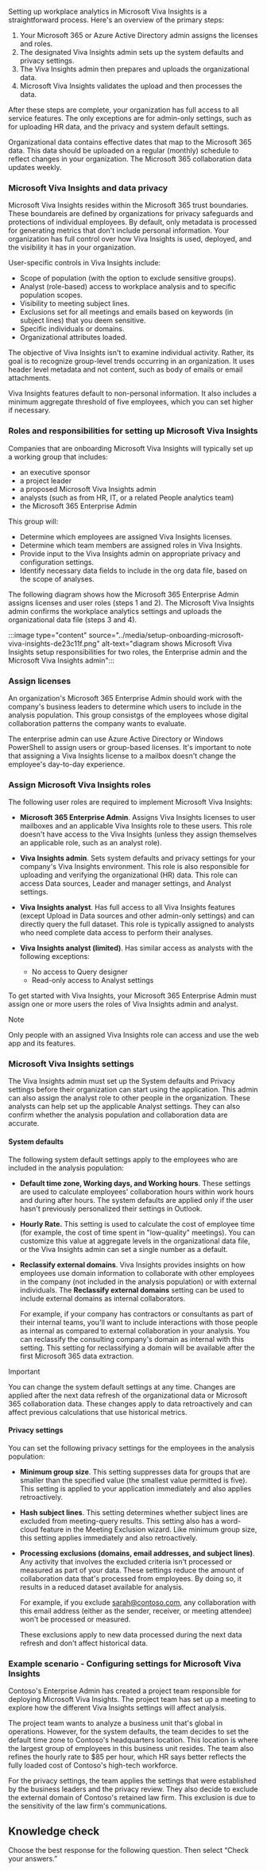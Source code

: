 Setting up workplace analytics in Microsoft Viva Insights is a straightforward process. Here's an overview of the primary steps:

1.  Your Microsoft 365 or Azure Active Directory admin assigns the licenses and roles.
2.  The designated Viva Insights admin sets up the system defaults and privacy settings.
3.  The Viva Insights admin then prepares and uploads the organizational data.
4.  Microsoft Viva Insights validates the upload and then processes the data.

After these steps are complete, your organization has full access to all service features. The only exceptions are for admin-only settings, such as for uploading HR data, and the privacy and system default settings.

Organizational data contains effective dates that map to the Microsoft 365 data. This data should be uploaded on a regular (monthly) schedule to reflect changes in your organization. The Microsoft 365 collaboration data updates weekly.

### Microsoft Viva Insights and data privacy

Microsoft Viva Insights resides within the Microsoft 365 trust boundaries. These boundareis are defined by organizations for privacy safeguards and protections of individual employees. By default, only metadata is processed for generating metrics that don't include personal information. Your organization has full control over how Viva Insights is used, deployed, and the visibility it has in your organization.

User-specific controls in Viva Insights include:

 -  Scope of population (with the option to exclude sensitive groups).
 -  Analyst (role-based) access to workplace analysis and to specific population scopes.
 -  Visibility to meeting subject lines.
 -  Exclusions set for all meetings and emails based on keywords (in subject lines) that you deem sensitive.
 -  Specific individuals or domains.
 -  Organizational attributes loaded.

The objective of Viva Insights isn't to examine individual activity. Rather, its goal is to recognize group-level trends occurring in an organization. It uses header level metadata and not content, such as body of emails or email attachments.

Viva Insights features default to non-personal information. It also includes a minimum aggregate threshold of five employees, which you can set higher if necessary.

### Roles and responsibilities for setting up Microsoft Viva Insights

Companies that are onboarding Microsoft Viva Insights will typically set up a working group that includes:

 -  an executive sponsor
 -  a project leader
 -  a proposed Microsoft Viva Insights admin
 -  analysts (such as from HR, IT, or a related People analytics team)
 -  the Microsoft 365 Enterprise Admin

This group will:

 -  Determine which employees are assigned Viva Insights licenses.
 -  Determine which team members are assigned roles in Viva Insights.
 -  Provide input to the Viva Insights admin on appropriate privacy and configuration settings.
 -  Identify necessary data fields to include in the org data file, based on the scope of analyses.

The following diagram shows how the Microsoft 365 Enterprise Admin assigns licenses and user roles (steps 1 and 2). The Microsoft Viva Insights admin confirms the workplace analytics settings and uploads the organizational data file (steps 3 and 4).

:::image type="content" source="../media/setup-onboarding-microsoft-viva-insights-de23c11f.png" alt-text="diagram shows Microsoft Viva Insights setup responsibilities for two roles, the Enterprise admin and the Microsoft Viva Insights admin":::


### Assign licenses

An organization's Microsoft 365 Enterprise Admin should work with the company's business leaders to determine which users to include in the analysis population. This group consistgs of the employees whose digital collaboration patterns the company wants to evaluate.

The enterprise admin can use Azure Active Directory or Windows PowerShell to assign users or group-based licenses. It's important to note that assigning a Viva Insights license to a mailbox doesn't change the employee's day-to-day experience.

### Assign Microsoft Viva Insights roles

The following user roles are required to implement Microsoft Viva Insights:

 -  **Microsoft 365 Enterprise Admin**. Assigns Viva Insights licenses to user mailboxes and an applicable Viva Insights role to these users. This role doesn't have access to the Viva Insights (unless they assign themselves an applicable role, such as an analyst role).
 -  **Viva Insights admin**. Sets system defaults and privacy settings for your company's Viva Insights environment. This role is also responsible for uploading and verifying the organizational (HR) data. This role can access Data sources, Leader and manager settings, and Analyst settings.
 -  **Viva Insights analyst**. Has full access to all Viva Insights features (except Upload in Data sources and other admin-only settings) and can directly query the full dataset. This role is typically assigned to analysts who need complete data access to perform their analyses.
 -  **Viva Insights analyst (limited)**. Has similar access as analysts with the following exceptions:
    
     -  No access to Query designer
     -  Read-only access to Analyst settings

To get started with Viva Insights, your Microsoft 365 Enterprise Admin must assign one or more users the roles of Viva Insights admin and analyst.

> [!NOTE]
> Only people with an assigned Viva Insights role can access and use the web app and its features.

### Microsoft Viva Insights settings

The Viva Insights admin must set up the System defaults and Privacy settings before their organization can start using the application. This admin can also assign the analyst role to other people in the organization. These analysts can help set up the applicable Analyst settings. They can also confirm whether the analysis population and collaboration data are accurate.

#### System defaults

The following system default settings apply to the employees who are included in the analysis population:

 -  **Default time zone, Working days, and Working hours**. These settings are used to calculate employees' collaboration hours within work hours and during after hours. The system defaults are applied only if the user hasn't previously personalized their settings in Outlook.
 -  **Hourly Rate.** This setting is used to calculate the cost of employee time (for example, the cost of time spent in "low-quality" meetings). You can customize this value at aggregate levels in the organizational data file, or the Viva Insights admin can set a single number as a default.
 -  **Reclassify external domains**. Viva Insights provides insights on how employees use domain information to collaborate with other employees in the company (not included in the analysis population) or with external individuals. The **Reclassify external domains** setting can be used to include external domains as internal collaborators.
    
    For example, if your company has contractors or consultants as part of their internal teams, you'll want to include interactions with those people as internal as compared to external collaboration in your analysis. You can reclassify the consulting company's domain as internal with this setting. This setting for reclassifying a domain will be available after the first Microsoft 365 data extraction.

> [!IMPORTANT]
> You can change the system default settings at any time. Changes are applied after the next data refresh of the organizational data or Microsoft 365 collaboration data. These changes apply to data retroactively and can affect previous calculations that use historical metrics.

#### Privacy settings

You can set the following privacy settings for the employees in the analysis population:

 -  **Minimum group size**. This setting suppresses data for groups that are smaller than the specified value (the smallest value permitted is five). This setting is applied to your application immediately and also applies retroactively.
 -  **Hash subject lines**. This setting determines whether subject lines are excluded from meeting-query results. This setting also has a word-cloud feature in the Meeting Exclusion wizard. Like minimum group size, this setting applies immediately and also retroactively.
 -  **Processing exclusions (domains, email addresses, and subject lines)**. Any activity that involves the excluded criteria isn't processed or measured as part of your data. These settings reduce the amount of collaboration data that's processed from employees. By doing so, it results in a reduced dataset available for analysis.
    
    For example, if you exclude sarah@contoso.com, any collaboration with this email address (either as the sender, receiver, or meeting attendee) won't be processed or measured.
    
    These exclusions apply to new data processed during the next data refresh and don't affect historical data.

### Example scenario - Configuring settings for Microsoft Viva Insights

Contoso's Enterprise Admin has created a project team responsible for deploying Microsoft Viva Insights. The project team has set up a meeting to explore how the different Viva Insights settings will affect analysis.

The project team wants to analyze a business unit that's global in operations. However, for the system defaults, the team decides to set the default time zone to Contoso's headquarters location. This location is where the largest group of employees in this business unit resides. The team also refines the hourly rate to $85 per hour, which HR says better reflects the fully loaded cost of Contoso's high-tech workforce.

For the privacy settings, the team applies the settings that were established by the business leaders and the privacy review. They also decide to exclude the external domain of Contoso's retained law firm. This exclusion is due to the sensitivity of the law firm's communications.

## Knowledge check

Choose the best response for the following question. Then select “Check your answers.”